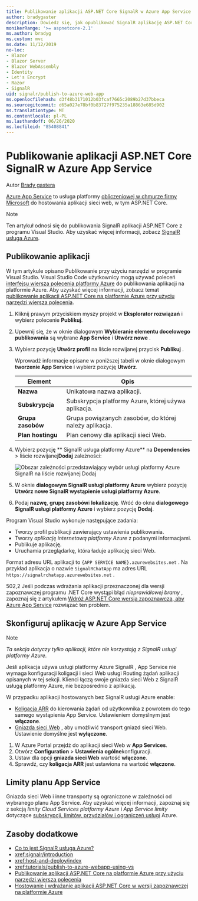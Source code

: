 ```yaml
---
title: Publikowanie aplikacji ASP.NET Core SignalR w Azure App Service
author: bradygaster
description: Dowiedz się, jak opublikować SignalR aplikację ASP.NET Core w Azure App Service.
monikerRange: '>= aspnetcore-2.1'
ms.author: bradyg
ms.custom: mvc
ms.date: 11/12/2019
no-loc:
- Blazor
- Blazor Server
- Blazor WebAssembly
- Identity
- Let's Encrypt
- Razor
- SignalR
uid: signalr/publish-to-azure-web-app
ms.openlocfilehash: d3f48b3171012b03fcaf7665c2089b27d37bbeca
ms.sourcegitcommit: d65a027e78bf0b83727f975235a18863e685d902
ms.translationtype: MT
ms.contentlocale: pl-PL
ms.lasthandoff: 06/26/2020
ms.locfileid: "85408841"
---
```

# <a name="publish-an-aspnet-core-signalr-app-to-azure-app-service"></a>Publikowanie aplikacji ASP.NET Core SignalR w Azure App Service

Autor [Brady gastera](https://twitter.com/bradygaster)

[Azure App Service](/azure/app-service/app-service-web-overview) to usługa platformy [obliczeniowej w chmurze firmy Microsoft](https://azure.microsoft.com/) do hostowania aplikacji sieci web, w tym ASP.NET Core.

> [!NOTE]
> Ten artykuł odnosi się do publikowania SignalR aplikacji ASP.NET Core z programu Visual Studio. Aby uzyskać więcej informacji, zobacz [ SignalR usługa Azure](https://azure.microsoft.com/services/signalr-service).

## <a name="publish-the-app"></a>Publikowanie aplikacji

W tym artykule opisano Publikowanie przy użyciu narzędzi w programie Visual Studio. Visual Studio Code użytkownicy mogą używać poleceń [interfejsu wiersza polecenia platformy Azure](/cli/azure) do publikowania aplikacji na platformie Azure. Aby uzyskać więcej informacji, zobacz temat [publikowanie aplikacji ASP.NET Core na platformie Azure przy użyciu narzędzi wiersza polecenia](/azure/app-service/app-service-web-get-started-dotnet).

1. Kliknij prawym przyciskiem myszy projekt w **Eksplorator rozwiązań** i wybierz polecenie **Publikuj**.

1. Upewnij się, że w oknie dialogowym **Wybieranie elementu docelowego publikowania** są wybrane **App Service** i **Utwórz nowe** .

1. Wybierz pozycję **Utwórz profil** na liście rozwijanej przycisk **Publikuj** .

   Wprowadź informacje opisane w poniższej tabeli w oknie dialogowym **tworzenie App Service** i wybierz pozycję **Utwórz**.

   | Element               | Opis |
   | ------------------ | ----------- |
   | **Nazwa**           | Unikatowa nazwa aplikacji. |
   | **Subskrypcja**   | Subskrypcja platformy Azure, której używa aplikacja. |
   | **Grupa zasobów** | Grupa powiązanych zasobów, do której należy aplikacja. |
   | **Plan hostingu**   | Plan cenowy dla aplikacji sieci Web. |

1. Wybierz pozycję ** SignalR usługa platformy Azure** na **Dependencies**  >  liście rozwijanej**Dodaj** zależności:

   ![Obszar zależności przedstawiający wybór usługi platformy Azure SignalR na liście rozwijanej Dodaj](publish-to-azure-web-app/_static/signalr-service-dependency.png)

1. W oknie **dialogowym SignalR usługi platformy Azure** wybierz pozycję **Utwórz nowe SignalR wystąpienie usługi platformy Azure**.

1. Podaj **nazwę**, **grupę zasobów**i **lokalizację**. Wróć do okna **dialogowego SignalR usługi platformy Azure** i wybierz pozycję **Dodaj**.

Program Visual Studio wykonuje następujące zadania:

* Tworzy profil publikacji zawierający ustawienia publikowania.
* Tworzy *aplikację internetową platformy Azure* z podanymi informacjami.
* Publikuje aplikację.
* Uruchamia przeglądarkę, która ładuje aplikację sieci Web.

Format adresu URL aplikacji to `{APP SERVICE NAME}.azurewebsites.net` . Na przykład aplikacja o nazwie `SignalRChatApp` ma adres URL `https://signalrchatapp.azurewebsites.net` .

502,2 Jeśli podczas wdrażania aplikacji przeznaczonej dla wersji zapoznawczej programu .NET Core wystąpi błąd *nieprawidłowej bramy* , zapoznaj się z artykułem [Wdróż ASP.NET Core wersja zapoznawcza, aby Azure App Service](xref:host-and-deploy/azure-apps/index#deploy-aspnet-core-preview-release-to-azure-app-service) rozwiązać ten problem.

## <a name="configure-the-app-in-azure-app-service"></a>Skonfiguruj aplikację w Azure App Service

> [!NOTE]
> *Ta sekcja dotyczy tylko aplikacji, które nie korzystają z SignalR usługi platformy Azure.*
>
> Jeśli aplikacja używa usługi platformy Azure SignalR , App Service nie wymaga konfiguracji koligacji i sieci Web usługi Routing żądań aplikacji opisanych w tej sekcji. Klienci łączą swoje gniazda sieci Web z SignalR usługą platformy Azure, nie bezpośrednio z aplikacją.

W przypadku aplikacji hostowanych bez SignalR usługi Azure enable:

* [Koligacja ARR](https://azure.github.io/AppService/2016/05/16/Disable-Session-affinity-cookie-(ARR-cookie)-for-Azure-web-apps.html) do kierowania żądań od użytkownika z powrotem do tego samego wystąpienia App Service. Ustawieniem domyślnym jest **włączone**.
* [Gniazda sieci Web](xref:fundamentals/websockets) , aby umożliwić transport gniazd sieci Web. Ustawienie domyślne jest **wyłączone**.

1. W Azure Portal przejdź do aplikacji sieci Web w **App Services**.
1. Otwórz **Configuration**  >  **Ustawienia ogólne**konfiguracji.
1. Ustaw dla opcji **gniazda sieci Web** wartość **włączone**.
1. Sprawdź, czy **koligacja ARR** jest ustawiona na wartość **włączone**.

## <a name="app-service-plan-limits"></a>Limity planu App Service

Gniazda sieci Web i inne transporty są ograniczone w zależności od wybranego planu App Service. Aby uzyskać więcej informacji, zapoznaj się z sekcją *limity Cloud Services platformy Azure* i *App Service limity* dotyczące [subskrypcji, limitów, przydziałów i ograniczeń usługi](/azure/azure-subscription-service-limits#app-service-limits) Azure.

## <a name="additional-resources"></a>Zasoby dodatkowe

* [Co to jest SignalR usługa Azure?](/azure/azure-signalr/signalr-overview)
* <xref:signalr/introduction>
* <xref:host-and-deploy/index>
* <xref:tutorials/publish-to-azure-webapp-using-vs>
* [Publikowanie aplikacji ASP.NET Core na platformie Azure przy użyciu narzędzi wiersza polecenia](/azure/app-service/app-service-web-get-started-dotnet)
* [Hostowanie i wdrażanie aplikacji ASP.NET Core w wersji zapoznawczej na platformie Azure](xref:host-and-deploy/azure-apps/index#deploy-aspnet-core-preview-release-to-azure-app-service)
